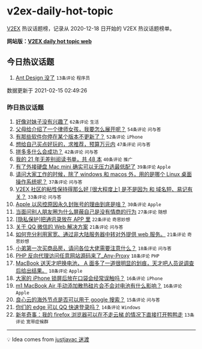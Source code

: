 # v2ex-daily-hot-topic

[V2EX](https://www.v2ex.com/) 热议话题榜，记录从 2020-12-18 日开始的 V2EX 热议话题榜单。

**网站版：[V2EX daily hot topic web](https://realleonardo.github.io/v2ex-daily-hot-topic-web/)**

## 今日热议话题

<!-- TODAY BEGIN -->

1. [Ant Design 没了](https://www.v2ex.com/t/753353) `13条评论` `程序员`

数据更新于 2021-02-15 02:49:26

<!-- TODAY END -->

### 昨日热议话题

<!-- YESTERDAY BEGIN -->

1. [好像对妹子没有兴趣了](https://www.v2ex.com/t/753295) `62条评论` `生活`
1. [父母给介绍了一个律师女孩，我要怎么展开呢？](https://www.v2ex.com/t/753263) `54条评论` `问与答`
1. [有那些软件你停在某个版本不更新了？](https://www.v2ex.com/t/753273) `52条评论` `iPhone`
1. [想给自己买点好玩的，求推荐，预算万元内](https://www.v2ex.com/t/753313) `47条评论` `问与答`
1. [拼多多什么会成功？](https://www.v2ex.com/t/753323) `42条评论` `问与答`
1. [我的 21 年无差别阅读书单，共 48 本](https://www.v2ex.com/t/753268) `40条评论` `推广`
1. [有了外接硬盘 Mac mini 确实可以无压力选最低配了](https://www.v2ex.com/t/753250) `39条评论` `Apple`
1. [请问大家工作的时候，除了 windows 和 macos 外，用的是哪个 Linux 桌面操作系统呢？](https://www.v2ex.com/t/753283) `37条评论` `问与答`
1. [V2EX 社区的粘性保持得那么好 [很大程度上] 是不是因为 和 域名短、易记有关？](https://www.v2ex.com/t/753340) `33条评论` `问与答`
1. [Apple 以风控原因永久封账号的理由到底是啥？](https://www.v2ex.com/t/753265) `30条评论` `Apple`
1. [当面问别人朋友圈为什么屏蔽自己是没有情商的行为](https://www.v2ex.com/t/753261) `27条评论` `随想`
1. [[隐私保护]把通讯录放在 APP 里](https://www.v2ex.com/t/753293) `22条评论` `奇思妙想`
1. [关于 QQ 微信的 Web 解决方案](https://www.v2ex.com/t/753319) `21条评论` `问与答`
1. [如何充分利用家宽、通过非大陆服务器中转对外提供 web 服务。](https://www.v2ex.com/t/753299) `21条评论` `奇思妙想`
1. [小弟第一次买商品房，请问各位大佬需要注意什么？](https://www.v2ex.com/t/753324) `18条评论` `问与答`
1. [PHP 反向代理访问任意网站源码来了_Any-Proxy](https://www.v2ex.com/t/753315) `18条评论` `PHP`
1. [MacBook 送天才吧换电池， A 面多了一道很明显的划痕，天才吧人员说调查后给出结果。](https://www.v2ex.com/t/753308) `18条评论` `Apple`
1. [大家的 iPhone 锁屏后放在口袋会经常误触吗？](https://www.v2ex.com/t/753282) `16条评论` `iPhone`
1. [m1 MacBook Air 手动添加散热硅片会不会对电池有什么影响？](https://www.v2ex.com/t/753247) `16条评论` `Apple`
1. [良心云的海外节点是否可以用于 google 搜索？](https://www.v2ex.com/t/753301) `15条评论` `问与答`
1. [你们的 edge 可以 QQ 快速登录吗？](https://www.v2ex.com/t/753246) `14条评论` `Windows`
1. [新年奇事：我的 firefox 浏览器可以在不走云梯 的情况下直接打开鸭鸭走](https://www.v2ex.com/t/753329) `13条评论` `宽带症候群`

<!-- YESTERDAY END -->

---

💡 Idea comes from [justjavac 迷渡](https://github.com/justjavac/)
